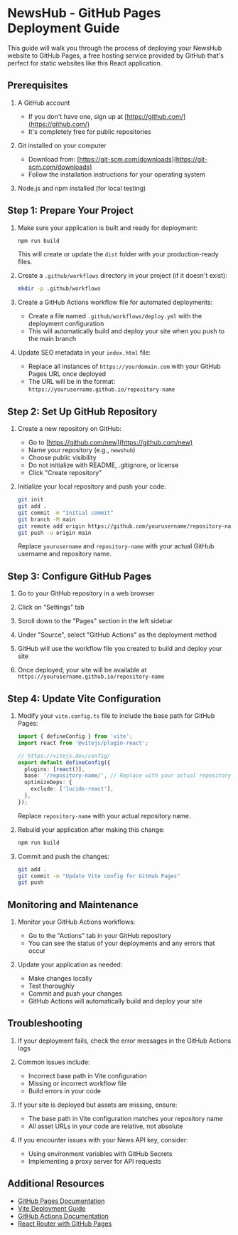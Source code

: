 # NewsHub - GitHub Pages Deployment Guide

This guide will walk you through the process of deploying your NewsHub website to GitHub Pages, a free hosting service provided by GitHub that's perfect for static websites like this React application.

## Prerequisites

1. A GitHub account
   - If you don't have one, sign up at [https://github.com/](https://github.com/)
   - It's completely free for public repositories

2. Git installed on your computer
   - Download from: [https://git-scm.com/downloads](https://git-scm.com/downloads)
   - Follow the installation instructions for your operating system

3. Node.js and npm installed (for local testing)

## Step 1: Prepare Your Project

1. Make sure your application is built and ready for deployment:
   ```bash
   npm run build
   ```
   This will create or update the `dist` folder with your production-ready files.

2. Create a `.github/workflows` directory in your project (if it doesn't exist):
   ```bash
   mkdir -p .github/workflows
   ```

3. Create a GitHub Actions workflow file for automated deployments:
   - Create a file named `.github/workflows/deploy.yml` with the deployment configuration
   - This will automatically build and deploy your site when you push to the main branch

4. Update SEO metadata in your `index.html` file:
   - Replace all instances of `https://yourdomain.com` with your GitHub Pages URL once deployed
   - The URL will be in the format: `https://yourusername.github.io/repository-name`

## Step 2: Set Up GitHub Repository

1. Create a new repository on GitHub:
   - Go to [https://github.com/new](https://github.com/new)
   - Name your repository (e.g., `newshub`)
   - Choose public visibility
   - Do not initialize with README, .gitignore, or license
   - Click "Create repository"

2. Initialize your local repository and push your code:
   ```bash
   git init
   git add .
   git commit -m "Initial commit"
   git branch -M main
   git remote add origin https://github.com/yourusername/repository-name.git
   git push -u origin main
   ```
   Replace `yourusername` and `repository-name` with your actual GitHub username and repository name.

## Step 3: Configure GitHub Pages

1. Go to your GitHub repository in a web browser

2. Click on "Settings" tab

3. Scroll down to the "Pages" section in the left sidebar

4. Under "Source", select "GitHub Actions" as the deployment method

5. GitHub will use the workflow file you created to build and deploy your site

6. Once deployed, your site will be available at `https://yourusername.github.io/repository-name`

## Step 4: Update Vite Configuration

1. Modify your `vite.config.ts` file to include the base path for GitHub Pages:
   ```typescript
   import { defineConfig } from 'vite';
   import react from '@vitejs/plugin-react';

   // https://vitejs.dev/config/
   export default defineConfig({
     plugins: [react()],
     base: '/repository-name/', // Replace with your actual repository name
     optimizeDeps: {
       exclude: ['lucide-react'],
     },
   });
   ```
   Replace `repository-name` with your actual repository name.

2. Rebuild your application after making this change:
   ```bash
   npm run build
   ```

3. Commit and push the changes:
   ```bash
   git add .
   git commit -m "Update Vite config for GitHub Pages"
   git push
   ```

## Monitoring and Maintenance

1. Monitor your GitHub Actions workflows:
   - Go to the "Actions" tab in your GitHub repository
   - You can see the status of your deployments and any errors that occur

2. Update your application as needed:
   - Make changes locally
   - Test thoroughly
   - Commit and push your changes
   - GitHub Actions will automatically build and deploy your site

## Troubleshooting

1. If your deployment fails, check the error messages in the GitHub Actions logs

2. Common issues include:
   - Incorrect base path in Vite configuration
   - Missing or incorrect workflow file
   - Build errors in your code

3. If your site is deployed but assets are missing, ensure:
   - The base path in Vite configuration matches your repository name
   - All asset URLs in your code are relative, not absolute

4. If you encounter issues with your News API key, consider:
   - Using environment variables with GitHub Secrets
   - Implementing a proxy server for API requests

## Additional Resources

- [GitHub Pages Documentation](https://docs.github.com/en/pages)
- [Vite Deployment Guide](https://vitejs.dev/guide/static-deploy.html#github-pages)
- [GitHub Actions Documentation](https://docs.github.com/en/actions)
- [React Router with GitHub Pages](https://create-react-app.dev/docs/deployment/#notes-on-client-side-routing)